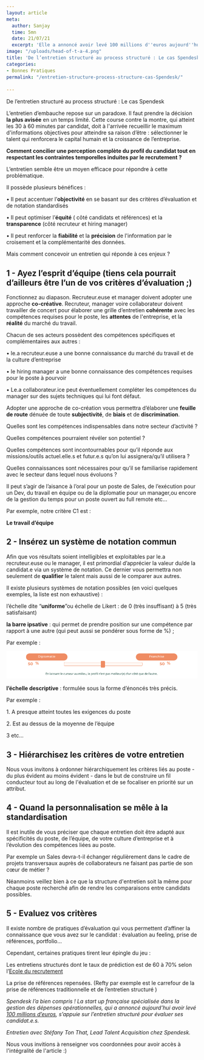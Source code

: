 ```yaml
---
layout: article
meta:
  author: Sanjay
  time: 5mn
  date: 21/07/21
  excerpt: 'Elle a annoncé avoir levé 100 millions d''euros aujourd''hui '
image: "/uploads/head-of-t-a-4.png"
title: 'De l’entretien structuré au process structuré : Le cas Spendesk'
categories:
- Bonnes Pratiques
permalink: "/entretien-structure-process-structure-cas-Spendesk/"

---
```

De l’entretien structuré au process structuré : Le cas Spendesk

L’entretien d’embauche repose sur un paradoxe. Il faut prendre la décision **la plus avisée** en un temps limité. Cette course contre la montre, qui atteint les 30 à 60 minutes par candidat, doit à l'arrivée recueillir le maximum d'informations objectives pour atteindre sa raison d’être : sélectionner le talent qui renforcera le capital humain et la croissance de l’entreprise.

**Comment concilier une perception complète du profil du candidat tout en respectant les contraintes temporelles induites par le recrutement ?**

L’entretien semble être un moyen efficace pour répondre à cette problématique.

Il possède plusieurs bénéfices :

• Il peut accentuer l’**objectivité** en se basant sur des critères d’évaluation et de notation standardisés

• Il peut optimiser l’**équité** ( côté candidats et références)  et la **transparence** (côté recruteur et hiring manager)

• Il peut renforcer la **fiabilité** et la **précision** de l'information par le croisement et la complémentarité des données.

Mais comment concevoir un entretien qui réponde à ces enjeux ?

## 1 - Ayez l’esprit d’équipe (tiens cela pourrait d’ailleurs être l’un de vos critères d’évaluation ;)

Fonctionnez au diapason. Recruteur.euse et manager doivent adopter une approche **co-créative**. Recruteur, manager voire collaborateur doivent travailler de concert pour élaborer une grille d’entretien **cohérente** avec les compétences requises pour le poste, les **attentes** de l'entreprise, et la **réalité** du marché du travail.

Chacun de ses acteurs possèdent des compétences spécifiques et complémentaires aux autres :

• le.a recruteur.euse a une bonne connaissance du marché du travail et de la culture d’entreprise

• le hiring manager a une bonne connaissance des compétences requises pour le poste à pourvoir

• Le.a collaborateur.ice peut éventuellement compléter les compétences du manager sur des sujets techniques qui lui font défaut.

Adopter une approche de co-création vous permettra d’élaborer une **feuille de route** dénuée de toute **subjectivité**, de **biais** et de **discrimination**.

Quelles sont les compétences indispensables dans notre secteur d’activité ?

Quelles compétences pourraient révéler son potentiel ?

Quelles compétences sont incontournables pour qu’il réponde aux missions/outils actuel.elle.s et futur.e.s qu’on lui assignera/qu’il utilisera ?

Quelles connaissances sont nécessaires pour qu’il se familiarise rapidement avec le secteur dans lequel nous évoluons ?

Il peut s’agir de l’aisance à l’oral pour un poste de Sales, de l’exécution pour un Dev, du travail en équipe ou de la diplomatie pour un manager,ou encore de  la gestion du temps pour un poste ouvert au full remote etc…

Par exemple, notre critère C1 est : 

**Le travail d’équipe** 

## 2 - Insérez un système de notation commun

Afin que vos résultats soient intelligibles et exploitables par le.a recruteur.euse ou le manager, il est primordial d’apprécier la valeur du/de la candidat.e via un système de notation. Ce dernier vous permettra non seulement de **qualifier** le talent mais aussi de le comparer aux autres.

Il existe plusieurs systèmes de notation possibles (en voici quelques exemples, la liste est non exhaustive) : 

l’échelle dite “**uniforme**”ou échelle de Likert : de 0 (très insuffisant) à 5 (très  satisfaisant) 

**la barre ipsative** : qui permet de prendre position sur une compétence par rapport à une autre (qui peut aussi se pondérer sous forme de %) ;

Par exemple : 

![](/uploads/barreipsativerefty.png)

**l’échelle descriptive** : formulée sous la forme d’énoncés très précis. 

Par exemple : 

1\. A presque atteint toutes les exigences du poste

2\. Est au dessus de la moyenne de l’équipe

3 etc...

## 3 - Hiérarchisez les critères de votre entretien

Nous vous invitons à ordonner hiérarchiquement les critères liés au poste - du plus évident au moins évident -  dans le but de construire un fil conducteur tout au long de l'évaluation et de se focaliser en priorité sur un attribut.

## 4 - Quand la personnalisation se mêle à la standardisation

Il est inutile de vous préciser que chaque entretien doit être adapté aux spécificités du poste, de l’équipe, de votre culture d’entreprise et à l’évolution des compétences liées au poste. 

Par exemple un Sales devra-t-il échanger régulièrement dans le cadre de projets transversaux auprès de collaborateurs ne faisant pas partie de son cœur de métier ?

Néanmoins veillez bien à ce que la structure d'entretien soit la même pour chaque poste recherché afin de rendre les comparaisons entre candidats possibles.

## 5 - Evaluez vos critères

Il existe nombre de pratiques d’évaluation qui vous permettent d’affiner la connaissance que vous avez sur le candidat : évaluation au feeling, prise de références, portfolio…

Cependant, certaines pratiques tirent leur épingle du jeu : 

Les entretiens structurés dont le taux de prédiction est de 60 à 70% selon l’[Ecole du recrutement](https://lecoledurecrutement.fr/comment-mettre-en-place-les-entretiens-structures/)

La prise de références repensées. (Refty par exemple est le carrefour de la prise de références traditionnelle et de l’entretien structuré )

 

_Spendesk l’a bien compris ! La start up française spécialisée dans la gestion des dépenses opérationnelles, qui a annoncé aujourd’hui avoir levé_ [_100 millions d’euros_](https://www.lemonde.fr/economie/article/2021/07/21/la-start-up-francaise-spendesk-leve-100-millions-d-euros_6089006_3234.html)_, s’appuie sur l’entretien structuré pour évaluer ses candidat.e.s._

_Entretien avec Stéfany Ton That, Lead Talent Acquisition chez Spendesk._

Nous vous invitions à renseigner vos coordonnées pour avoir accès à l'intégralité de l'article :)

<!--[if lte IE 8]>
<script charset="utf-8" type="text/javascript" src="//js.hsforms.net/forms/v2-legacy.js"></script>
<![endif]-->
<script charset="utf-8" type="text/javascript" src="//js.hsforms.net/forms/v2.js"></script>
<script>
  hbspt.forms.create({
	region: "na1",
	portalId: "9017898",
	formId: "d5369557-47d8-4f65-af2e-08eeb8358cc5"
});
</script>